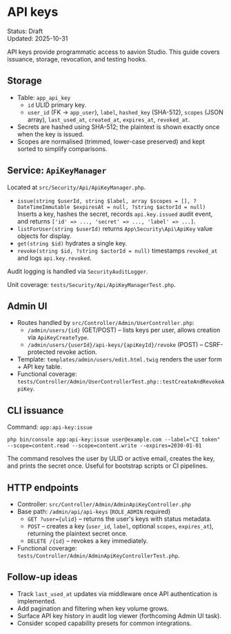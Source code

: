 # API keys

Status: Draft  
Updated: 2025-10-31

API keys provide programmatic access to aavion Studio. This guide covers issuance, storage, revocation, and testing hooks.

## Storage

- Table: `app_api_key`
  - `id` ULID primary key.
  - `user_id` (FK → `app_user`), `label`, `hashed_key` (SHA-512), `scopes` (JSON array), `last_used_at`, `created_at`, `expires_at`, `revoked_at`.
- Secrets are hashed using SHA-512; the plaintext is shown exactly once when the key is issued.
- Scopes are normalised (trimmed, lower-case preserved) and kept sorted to simplify comparisons.

## Service: `ApiKeyManager`

Located at `src/Security/Api/ApiKeyManager.php`.

- `issue(string $userId, string $label, array $scopes = [], ?DateTimeImmutable $expiresAt = null, ?string $actorId = null)`  
  Inserts a key, hashes the secret, records `api.key.issued` audit event, and returns `['id' => ..., 'secret' => ..., 'label' => ...]`.
- `listForUser(string $userId)` returns `App\Security\Api\ApiKey` value objects for display.
- `get(string $id)` hydrates a single key.
- `revoke(string $id, ?string $actorId = null)` timestamps `revoked_at` and logs `api.key.revoked`.

Audit logging is handled via `SecurityAuditLogger`.

Unit coverage: `tests/Security/Api/ApiKeyManagerTest.php`.

## Admin UI

- Routes handled by `src/Controller/Admin/UserController.php`:
  - `/admin/users/{id}` (GET/POST) – lists keys per user, allows creation via `ApiKeyCreateType`.
  - `/admin/users/{userId}/api-keys/{apiKeyId}/revoke` (POST) – CSRF-protected revoke action.
- Template: `templates/admin/users/edit.html.twig` renders the user form + API key table.
- Functional coverage: `tests/Controller/Admin/UserControllerTest.php::testCreateAndRevokeApiKey`.

## CLI issuance

Command: `app:api-key:issue`

```
php bin/console app:api-key:issue user@example.com --label="CI token" --scope=content.read --scope=content.write --expires=2030-01-01
```

The command resolves the user by ULID or active email, creates the key, and prints the secret once. Useful for bootstrap scripts or CI pipelines.

## HTTP endpoints

- Controller: `src/Controller/Admin/AdminApiKeyController.php`
- Base path: `/admin/api/api-keys` (`ROLE_ADMIN` required)
  - `GET ?user={ulid}` – returns the user's keys with status metadata.
  - `POST` – creates a key (`user_id`, `label`, optional `scopes`, `expires_at`), returning the plaintext secret once.
  - `DELETE /{id}` – revokes a key immediately.
- Functional coverage: `tests/Controller/Admin/AdminApiKeyControllerTest.php`.

## Follow-up ideas

- Track `last_used_at` updates via middleware once API authentication is implemented.
- Add pagination and filtering when key volume grows.
- Surface API key history in audit log viewer (forthcoming Admin UI task).
- Consider scoped capability presets for common integrations.
